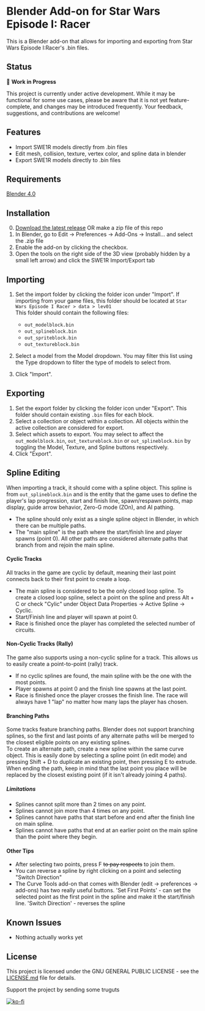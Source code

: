 # Blender Add-on for Star Wars Episode I: Racer
This is a Blender add-on that allows for importing and exporting from Star Wars Episode I:Racer's .bin files. 

## Status

🚧 **Work in Progress**

This project is currently under active development. While it may be functional for some use cases, please be aware that it is not yet feature-complete, and changes may be introduced frequently. Your feedback, suggestions, and contributions are welcome!

## Features
- Import SWE1R models directly from .bin files
- Edit mesh, collision, texture, vertex color, and spline data in blender
- Export SWE1R models directly to .bin files

## Requirements
[Blender 4.0](https://www.blender.org/download/releases/4-0/)

## Installation
0. [Download the latest release](https://github.com/louriccia/blender_swe1r/releases) OR make a zip file of this repo 
1. In Blender, go to Edit -> Preferences -> Add-Ons -> Install... and select the .zip file
2. Enable the add-on by clicking the checkbox.
3. Open the tools on the right side of the 3D view (probably hidden by a small left arrow) and click the SWE1R Import/Export tab

## Importing
1. Set the import folder by clicking the folder icon under "Import". If importing from your game files, this folder should be located at `Star Wars Episode I Racer > data > lev01`</br>This folder should contain the following files:
    * `out_modelblock.bin`
    * `out_splineblock.bin`
    * `out_spriteblock.bin`
    * `out_textureblock.bin`
  
1. Select a model from the Model dropdown. You may filter this list using the Type dropdown to filter the type of models to select from.
2. Click "Import".

## Exporting
1. Set the export folder by clicking the folder icon under "Export". This folder should contain existing `.bin` files for each block. 
2. Select a collection or object within a collection. All objects within the active collection are considered for export.
3. Select which assets to export. You may select to affect the `out_modelblock.bin`, `out_textureblock.bin` or `out_splineblock.bin` by toggling the Model, Texture, and Spline buttons respectively.
4. Click "Export".

## Spline Editing
When importing a track, it should come with a spline object. This spline is from `out_splineblock.bin` and is the entity that the game uses to define the player's lap progression, start and finish line, spawn/respawn points, map display, guide arrow behavior, Zero-G mode (ZOn), and AI pathing. 
* The spline should only exist as a single spline object in Blender, in which there can be multiple paths.
* The "main spline" is the path where the start/finish line and player spawns (point 0). All other paths are considered alternate paths that branch from and rejoin the main spline.

#### Cyclic Tracks
All tracks in the game are cyclic by default, meaning their last point connects back to their first point to create a loop.
* The main spline is considered to be the only closed loop spline. To create a closed loop spline, select a point on the spline and press Alt + C or check "Cylic" under Object Data Properties -> Active Spline -> Cyclic.
* Start/Finish line and player will spawn at point 0.
* Race is finished once the player has completed the selected number of circuits.

#### Non-Cyclic Tracks (Rally)
The game also supports using a non-cyclic spline for a track. This allows us to easily create a point-to-point (rally) track.
* If no cyclic splines are found, the main spline with be the one with the most points.
* Player spawns at point 0 and the finish line spawns at the last point. 
* Race is finished once the player crosses the finish line. The race will always have 1 "lap" no matter how many laps the player has chosen.

#### Branching Paths
Some tracks feature branching paths. Blender does not support branching splines, so the first and last points of any alternate paths will be merged to the closest eligible points on any existing splines.  
To create an alternate path, create a new spline within the same curve object. This is easily done by selecting a spline point (in edit mode) and pressing Shift + D to duplicate an existing point, then pressing E to extrude. When ending the path, keep in mind that the last point you place will be replaced by the closest existing point (if it isn't already joining 4 paths).  

##### Limitations
* Splines cannot split more than 2 times on any point.
* Splines cannot join more than 4 times on any point.
* Splines cannot have paths that start before and end after the finish line on main spline.
* Splines cannot have paths that end at an earlier point on the main spline than the point where they begin.

#### Other Tips
* After selecting two points, press F ~~to pay respects~~ to join them.
* You can reverse a spline by right clicking on a point and selecting "Switch Direction"
* The Curve Tools add-on that comes with Blender (edit -> preferences -> add-ons) has two really useful buttons. 
'Set First Points' - can set the selected point as the first point in the spline and make it the start/finish line.
'Switch Direction' - reverses the spline

## Known Issues

- Nothing actually works yet

## License

This project is licensed under the GNU GENERAL PUBLIC LICENSE - see the [LICENSE.md]([link-to-license-file](https://github.com/louriccia/blender_swe1r/blob/main/LICENSE)) file for details.

Support the project by sending some truguts</br>

[![ko-fi](https://www.ko-fi.com/img/githubbutton_sm.svg)](https://ko-fi.com/lightningpirate)